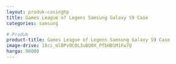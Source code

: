 ```yaml
---
layout: produk-casinghp
title: Games League of Legens Samsung Galaxy S9 Case
categories: samsung

# Produk
product-title: Games League of Legens Samsung Galaxy S9 Case
image-drive: 18ci_mlBPvOCOL3uBQ0X_PfbHBSM1Fw7Q
harga: 90000
---
```

